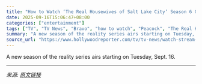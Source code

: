```yaml
---
title: "How to Watch ‘The Real Housewives of Salt Lake City’ Season 6 Online Without Cable for Free"
date: 2025-09-16T15:06:47+08:00
categories: ["entertainment"]
tags: ["TV", "TV News", "Bravo", "how to watch", "Peacock", "The Real Housewives of Salt Lake City"]
summary: "A new season of the reality series airs starting on Tuesday, Sept. 16."
source_url: "https://www.hollywoodreporter.com/tv/tv-news/watch-stream-the-real-housewives-of-salt-lake-city-online-1236372467/"
---
```


A new season of the reality series airs starting on Tuesday, Sept. 16.

---

*来源: [原文链接](https://www.hollywoodreporter.com/tv/tv-news/watch-stream-the-real-housewives-of-salt-lake-city-online-1236372467/)*

